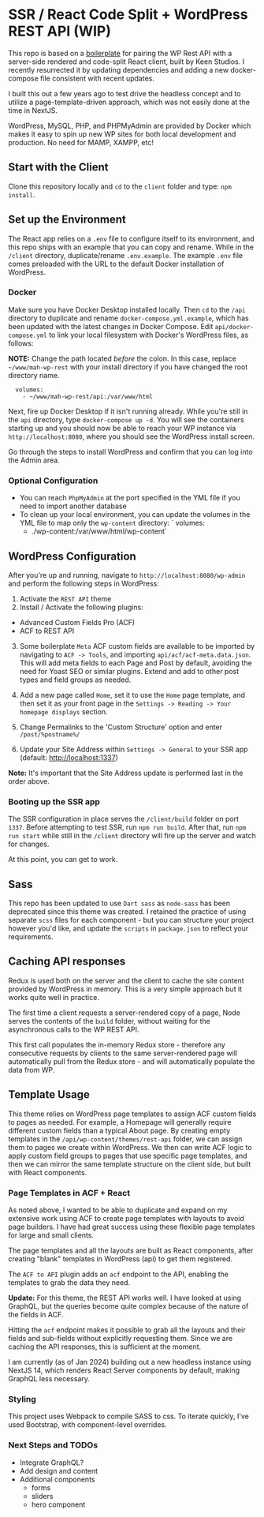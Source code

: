 # [](#server-side-rendered--code-split-react--WordPress-rest-api---built-by-keen-wip)SSR / React Code Split + WordPress REST API (WIP)

This repo is based on a [boilerplate](https://github.com/trouble/react-wp-rest) for pairing the WP Rest API with a server-side rendered and code-split React client, built by Keen Studios. I recently resurrected it by updating dependencies and adding a new docker-compose file consistent with recent updates.

I built this out a few years ago to test drive the headless concept and to utilize a page-template-driven approach, which was not easily done at the time in NextJS.

WordPress, MySQL, PHP, and PHPMyAdmin are provided by Docker which makes it easy to spin up new WP sites for both local development and production. No need for MAMP, XAMPP, etc!

## [](#getting-started)Start with the Client

Clone this repository locally and `cd` to the `client` folder and type:
`npm install`.

## [](#set-up-environment)Set up the Environment

The React app relies on a `.env` file to configure itself to its environment, and this repo ships with an example that you can copy and rename. While in the `/client` directory, duplicate/rename `.env.example`. The example `.env` file comes preloaded with the URL to the default Docker installation of WordPress.

### [](#docker)Docker

Make sure you have Docker Desktop installed locally. Then `cd` to the `/api` directory to duplicate and rename `docker-compose.yml.example`, which has been updated with the latest changes in Docker Compose. Edit `api/docker-compose.yml` to link your local filesystem with Docker's WordPress files, as follows:

**NOTE:** Change the path located _before_ the colon. In this case, replace `~/www/mah-wp-rest` with your install directory if you have changed the root directory name.

      volumes:
        - ~/www/mah-wp-rest/api:/var/www/html

Next, fire up Docker Desktop if it isn't running already. While you're still in the `api` directory, type `docker-compose up -d`. You will see the containers starting up and you should now be able to reach your WP instance via `http://localhost:8080`, where you should see the WordPress install screen.

Go through the steps to install WordPress and confirm that you can log into the Admin area.

### [](#optional-configuration) Optional Configuration

- You can reach `PhpMyAdmin` at the port specified in the YML file if you need to import another database
- To clean up your local environment, you can update the volumes in the YML file to map only the `wp-content` directory:
  ` volumes:
    - ./wp-content:/var/www/html/wp-content`

## [](#WordPress-configuration)WordPress Configuration

After you're up and running, navigate to `http://localhost:8080/wp-admin` and perform the following steps in WordPress:

1.  Activate the `REST API` theme
2.  Install / Activate the following plugins:

- Advanced Custom Fields Pro (ACF)
- ACF to REST API

3. Some boilerplate `Meta` ACF custom fields are available to be imported by navigating to `ACF -> Tools`, and importing `api/acf/acf-meta.data.json`. This will add meta fields to each Page and Post by default, avoiding the need for Yoast SEO or similar plugins. Extend and add to other post types and field groups as needed.
4. Add a new page called `Home`, set it to use the `Home` page template, and then set it as your front page in the `Settings -> Reading -> Your homepage displays` section.

5. Change Permalinks to the 'Custom Structure' option and enter `/post/%postname%/`
6. Update your Site Address within `Settings -> General` to your SSR app (default: [http://localhost:1337](http://localhost:1337))

**Note:** It's important that the Site Address update is performed last in the order above.

### [](#booting-up-the-ssr-app)Booting up the SSR app

The SSR configuration in place serves the `/client/build` folder on port `1337`. Before attempting to test SSR, run `npm run build`. After that, run `npm run start` while still in the `/client` directory will fire up the server and watch for changes.

At this point, you can get to work.

## [](#sass)Sass

This repo has been updated to use `Dart sass` as `node-sass` has been deprecated since this theme was created. I retained the practice of using separate `scss` files for each component - but you can structure your project however you'd like, and update the `scripts` in `package.json` to reflect your requirements.

## [](#caching-api-responses-on-the-server-side)Caching API responses

Redux is used both on the server and the client to cache the site content provided by WordPress in memory. This is a very simple approach but it works quite well in practice.

The first time a client requests a server-rendered copy of a page, Node serves the contents of the `build` folder, without waiting for the asynchronous calls to the WP REST API.

This first call populates the in-memory Redux store - therefore any consecutive requests by clients to the same server-rendered page will automatically pull from the Redux store - and will automatically populate the data from WP.

## [](#template-usage)Template Usage

This theme relies on WordPress page templates to assign ACF custom fields to pages as needed. For example, a Homepage will generally require different custom fields than a typical About page. By creating empty templates in the `/api/wp-content/themes/rest-api` folder, we can assign them to pages we create within WordPress. We then can write ACF logic to apply custom field groups to pages that use specific page templates, and then we can mirror the same template structure on the client side, but built with React components.

### Page Templates in ACF + React

As noted above, I wanted to be able to duplicate and expand on my extensive work using ACF to create page templates with layouts to avoid page builders. I have had great success using these flexible page templates for large and small clients.

The page templates and all the layouts are built as React components, after creating "blank" templates in WordPress (api) to get them registered.

The `ACF to API` plugin adds an `acf` endpoint to the API, enabling the templates to grab the data they need.

**Update:** For this theme, the REST API works well. I have looked at using GraphQL, but the queries become quite complex because of the nature of the fields in ACF.

Hitting the `acf` endpoint makes it possible to grab all the layouts and their fields and sub-fields without explicitly requesting them. Since we are caching the API responses, this is sufficient at the moment.

I am currently (as of Jan 2024) building out a new headless instance using NextJS 14, which renders React Server components by default, making GraphQL less necessary.

### Styling

This project uses Webpack to compile SASS to css. To iterate quickly, I've used Bootstrap, with component-level overrides.

### Next Steps and TODOs

- Integrate GraphQL?
- Add design and content
- Additional components
  - forms
  - sliders
  - hero component
